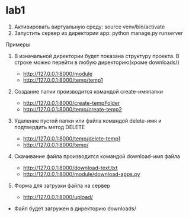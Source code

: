 # lab1

1. Активировать виртуальную среду:
    source venv/bin/activate
2. Запустить сервер из директории app:
    python manage.py runserver


Примеры

1. В изначальной директории будет показана структуру проекта. В строке можно перейти в любую директорию(кроме downloads/)
	* http://127.0.0.1:8000/module 
	* http://127.0.0.1:8000/temp/temp1

2. Создание папки производится командой create-имяпапки
	* http://127.0.0.1:8000/create-tempFolder
	* http://127.0.0.1:8000/temp/create-temp2

3. Удаление пустой папки или файла командой delete-имя и подтвердить метод DELETE
	* http://127.0.0.1:8000/temp/delete-temp1
	* http://127.0.0.1:8000/temp/

4. Скачивание файла производится командой download-имя файла
	* http://127.0.0.1:8000/download-text.txt
	* http://127.0.0.1:8000/module/download-apps.py

5. Форма для загрузки файла на сервер
 	* http://127.0.0.1:8000/upload/
 - Файл будет загружен в директорию downloads/
